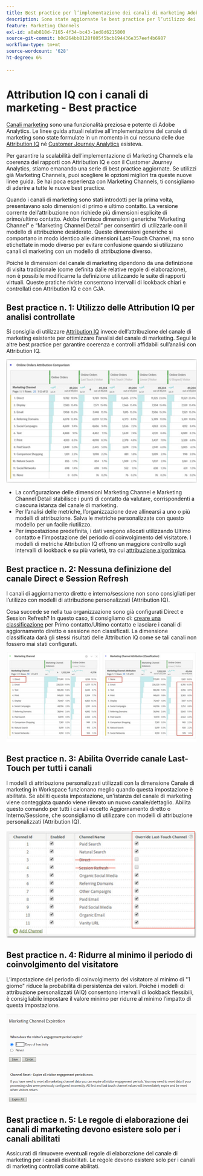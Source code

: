 ```yaml
---
title: Best practice per l’implementazione dei canali di marketing Adobe Analytics
description: Sono state aggiornate le best practice per l’utilizzo dei canali di marketing con Attribution IQ e Customer Journey Analytics
feature: Marketing Channels
exl-id: a0ab818d-7165-4f34-bc43-1ed8d6215800
source-git-commit: b0d264bb8128f805f5bcb194436e357eef4b6987
workflow-type: tm+mt
source-wordcount: '628'
ht-degree: 6%

---
```


# Attribution IQ con i canali di marketing - Best practice

[Canali marketing](/help/components/c-marketing-channels/c-getting-started-mchannel.md) sono una funzionalità preziosa e potente di Adobe Analytics. Le linee guida attuali relative all’implementazione del canale di marketing sono state formulate in un momento in cui nessuna delle due [Attribution IQ](https://experienceleague.adobe.com/docs/analytics/analyze/analysis-workspace/attribution/overview.html#analysis-workspace)  né [Customer Journey Analytics](https://experienceleague.adobe.com/docs/analytics-platform/using/cja-usecases/marketing-channels.html?lang=it#cja-usecases) esisteva.

Per garantire la scalabilità dell’implementazione di Marketing Channels e la coerenza dei rapporti con Attribution IQ e con il Customer Journey Analytics, stiamo emanando una serie di best practice aggiornate. Se utilizzi già Marketing Channels, puoi scegliere le opzioni migliori tra queste nuove linee guida. Se hai poca esperienza con Marketing Channels, ti consigliamo di aderire a tutte le nuove best practice.

Quando i canali di marketing sono stati introdotti per la prima volta, presentavano solo dimensioni di primo e ultimo contatto. La versione corrente dell’attribuzione non richiede più dimensioni esplicite di primo/ultimo contatto. Adobe fornisce dimensioni generiche “Marketing Channel” e “Marketing Channel Detail” per consentirti di utilizzarle con il modello di attribuzione desiderato. Queste dimensioni generiche si comportano in modo identico alle dimensioni Last-Touch Channel, ma sono etichettate in modo diverso per evitare confusione quando si utilizzano canali di marketing con un modello di attribuzione diverso.

Poiché le dimensioni del canale di marketing dipendono da una definizione di visita tradizionale (come definita dalle relative regole di elaborazione), non è possibile modificarne la definizione utilizzando le suite di rapporti virtuali. Queste pratiche riviste consentono intervalli di lookback chiari e controllati con Attribution IQ e con CJA.

## Best practice n. 1: Utilizzo delle Attribution IQ per analisi controllate

Si consiglia di utilizzare [Attribution IQ](https://experienceleague.adobe.com/docs/analytics/analyze/analysis-workspace/attribution/overview.html#analysis-workspace) invece dell’attribuzione del canale di marketing esistente per ottimizzare l’analisi del canale di marketing. Segui le altre best practice per garantire coerenza e controlli affidabili sull’analisi con Attribution IQ.

![](assets/attribution.png)

* La configurazione delle dimensioni Marketing Channel e Marketing Channel Detail stabilisce i punti di contatto da valutare, corrispondenti a ciascuna istanza del canale di marketing.
* Per l’analisi delle metriche, l’organizzazione deve allinearsi a uno o più modelli di attribuzione. Salva le metriche personalizzate con questo modello per un facile riutilizzo.
* Per impostazione predefinita, i dati vengono allocati utilizzando Ultimo contatto e l’impostazione del periodo di coinvolgimento del visitatore. I modelli di metriche Attribution IQ offrono un maggiore controllo sugli intervalli di lookback e su più varietà, tra cui [attribuzione algoritmica](https://experienceleague.adobe.com/docs/analytics/analyze/analysis-workspace/attribution/algorithmic.html#analysis-workspace).

## Best practice n. 2: Nessuna definizione del canale Direct e Session Refresh

I canali di aggiornamento diretto e interno/sessione non sono consigliati per l’utilizzo con modelli di attribuzione personalizzati (Attribution IQ).

Cosa succede se nella tua organizzazione sono già configurati Direct e Session Refresh? In questo caso, ti consigliamo di: [creare una classificazione](/help/admin/admin/c-manage-report-suites/c-edit-report-suites/marketing-channels/classifications-mchannel.md) per Primo contatto/Ultimo contatto e lasciare i canali di aggiornamento diretto e sessione non classificati. La dimensione classificata darà gli stessi risultati delle Attribution IQ come se tali canali non fossero mai stati configurati.

![](assets/direct-session-refresh.png)

## Best practice n. 3: Abilita Override canale Last-Touch per tutti i canali

I modelli di attribuzione personalizzati utilizzati con la dimensione Canale di marketing in Workspace funzionano meglio quando questa impostazione è abilitata. Se abiliti questa impostazione, un&#39;istanza del canale di marketing viene conteggiata quando viene rilevato un nuovo canale/dettaglio. Abilita questo comando per tutti i canali eccetto Aggiornamento diretto o Interno/Sessione, che sconsigliamo di utilizzare con modelli di attribuzione personalizzati (Attribution IQ).

![](assets/override.png)

## Best practice n. 4: Ridurre al minimo il periodo di coinvolgimento del visitatore

L’impostazione del periodo di coinvolgimento del visitatore al minimo di &quot;1 giorno&quot; riduce la probabilità di persistenza dei valori. Poiché i modelli di attribuzione personalizzati (AIQ) consentono intervalli di lookback flessibili, è consigliabile impostare il valore minimo per ridurre al minimo l’impatto di questa impostazione.

![](assets/expiration.png)

## Best practice n. 5: Le regole di elaborazione dei canali di marketing devono esistere solo per i canali abilitati

Assicurati di rimuovere eventuali regole di elaborazione del canale di marketing per i canali disabilitati. Le regole devono esistere solo per i canali di marketing controllati come abilitati.
